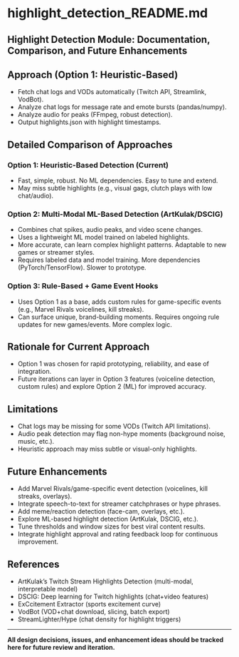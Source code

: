 # highlight_detection_README.md

## Highlight Detection Module: Documentation, Comparison, and Future Enhancements

## Approach (Option 1: Heuristic-Based)

- Fetch chat logs and VODs automatically (Twitch API, Streamlink, VodBot).
- Analyze chat logs for message rate and emote bursts (pandas/numpy).
- Analyze audio for peaks (FFmpeg, robust detection).
- Output highlights.json with highlight timestamps.

## Detailed Comparison of Approaches

### Option 1: Heuristic-Based Detection (Current)

- Fast, simple, robust. No ML dependencies. Easy to tune and extend.
- May miss subtle highlights (e.g., visual gags, clutch plays with low chat/audio).

### Option 2: Multi-Modal ML-Based Detection (ArtKulak/DSCIG)

- Combines chat spikes, audio peaks, and video scene changes.
- Uses a lightweight ML model trained on labeled highlights.
- More accurate, can learn complex highlight patterns. Adaptable to new games or streamer styles.
- Requires labeled data and model training. More dependencies (PyTorch/TensorFlow). Slower to prototype.

### Option 3: Rule-Based + Game Event Hooks

- Uses Option 1 as a base, adds custom rules for game-specific events (e.g., Marvel Rivals voicelines, kill streaks).
- Can surface unique, brand-building moments. Requires ongoing rule updates for new games/events. More complex logic.

## Rationale for Current Approach

- Option 1 was chosen for rapid prototyping, reliability, and ease of integration.
- Future iterations can layer in Option 3 features (voiceline detection, custom rules) and explore Option 2 (ML) for improved accuracy.

## Limitations

- Chat logs may be missing for some VODs (Twitch API limitations).
- Audio peak detection may flag non-hype moments (background noise, music, etc.).
- Heuristic approach may miss subtle or visual-only highlights.

## Future Enhancements

- Add Marvel Rivals/game-specific event detection (voicelines, kill streaks, overlays).
- Integrate speech-to-text for streamer catchphrases or hype phrases.
- Add meme/reaction detection (face-cam, overlays, etc.).
- Explore ML-based highlight detection (ArtKulak, DSCIG, etc.).
- Tune thresholds and window sizes for best viral content results.
- Integrate highlight approval and rating feedback loop for continuous improvement.

## References

- ArtKulak’s Twitch Stream Highlights Detection (multi-modal, interpretable model)
- DSCIG: Deep learning for Twitch highlights (chat+video features)
- ExCcitement Extractor (sports excitement curve)
- VodBot (VOD+chat download, slicing, batch export)
- StreamLighter/Hype (chat density for highlight triggers)

---

**All design decisions, issues, and enhancement ideas should be tracked here for future review and iteration.**

